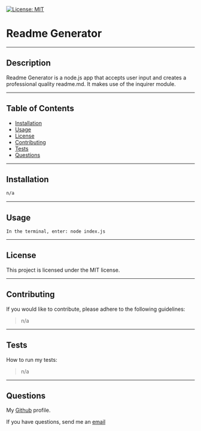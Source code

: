 [![License: MIT](https://img.shields.io/badge/License-MIT-yellow.svg)](https://opensource.org/licenses/MIT)     
  # Readme Generator

  ---
  ## Description

  Readme Generator is a node.js app that accepts user input and creates a professional quality readme.md.  It makes use of the inquirer module.

  ---
  ## Table of Contents

  - [Installation](#installation)
  - [Usage](#usage)
  - [License](#license)
  - [Contributing](#contributing)
  - [Tests](#tests)
  - [Questions](#questions)

  ---
  ## Installation

  ```bash
  n/a
  ```

  ---
  ## Usage

  ```
  In the terminal, enter: node index.js
  ```

  ---
  ## License

  
  This project is licensed under the MIT license.
  

  ---
  ## Contributing

  If you would like to contribute, please adhere to the following guidelines:
  >n/a

  ---
  ## Tests

  How to run my tests:
  >n/a
  
  ---
  ## Questions

  My [Github](https://github.com/RflctnOfU) profile.

  If you have questions, send me an [email](rflctnofu@hotmail.com)
